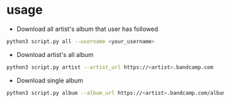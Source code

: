 # usage

- Download all artist's album that user has followed

```bash
python3 script.py all --username <your_username>
```

- Download artist's all album

```bash
python3 script.py artist --artist_url https://<artist>.bandcamp.com
```

- Download single album

```bash
python3 script.py album --album_url https://<artist>.bandcamp.com/album/<albumname>
```
